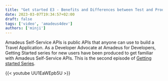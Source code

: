```yaml
---
title: "Get started E3 - Benefits and Differences between Test and Production"
date: 2023-03-07T19:34:57+02:00
draft: false
tags: ['video', 'amadeus4dev'] 
authors: ['minji']
---
```


Amadeus Self-Service APIs is public APIs that anyone can use to build a Travel Application. As a Developer Advocate at Amadeus for Developers, Getting Started series for new users have been produced to get familiar with Amadeus Self-Service APIs. This is the second episode of [Getting started Series](https://youtube.com/playlist?list=PLBehidtj-OiqQ0sIHBPvwf-8GAjMTJehF).

{{< youtube UU1EaWEpb5U >}}